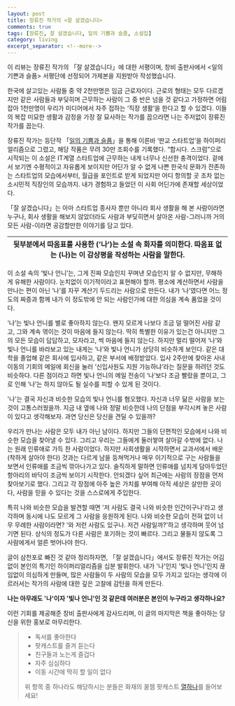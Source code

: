 ```yaml
---
layout: post
title: 장류진 작가의 <잘 살겠습니다> 
comments: true
tags: [장류진, 잘 살겠습니다, 일의 기쁨과 슬픔, 소설집]
category: living
excerpt_separator: <!--more-->
---
```


이 리뷰는 장류진 작가의 「잘 살겠습니다」에 대한 서평이며, 창비 출판사에서 <일의 기쁜과 슬픔> 서평단에 선정되어 가제본을 지원받아 작성했습니다.

한국에 살고있는 사람들 중 약 2천만명은 임금 근로자이다. 근로의 형태는 모두 다르겠지만 같은 사람들과 부딪히며 근무하는 사람이 그 중 반은 넘을 것 같다고 가정하면 어림잡아 1천만명이 우리가 미디어에서 자주 접하는 ‘직장 생활’을 한다고 할 수 있겠다. 이들의 복잡 미묘한 생활과 감정을 가장 잘 묘사하는 작가를 꼽으라면 나는 주저없이 장류진 작가를 꼽는다.

<!--more-->

장류진 작가는 등단작 「[일의 기쁨과 슬픔](http://magazine.changbi.com/q_posts/%ec%9d%bc%ec%9d%98-%ea%b8%b0%ec%81%a8%ea%b3%bc-%ec%8a%ac%ed%94%94/?board_id=2659)」을 통해 이른바 ‘판교 스타트업’을 하이퍼리얼리즘으로 그렸고, 해당 작품은 무려 30만 조회수를 기록했다. “합시다. 스크럼”으로 시작되는 이 소설은 IT계열 스타트업에 근무하는 내게 너무나 신선한 충격이었다. 겉에서 보기엔 수평적이고 자유롭게 보이지만 어딘가 알 수 없게 나쁜 한국식 문화가 잔존하는 스타트업의 모습에서부터, 월급을 포인트로 받게 되었지만 어디 항의할 곳 조차 없는 소시민적 직장인의 모습까지. 내가 경험하고 들었던 이 사회 어딘가에 존재할 세상이었다. 

「잘 살겠습니다」는 아마 스타트업 종사자 뿐만 아니라 회사 생활을 해 본 사람이라면 누구나, 회사 생활을 해보지 않았더라도 사람과 부딪히면서 살아온 사람-그러니까 거의 모든 사람-이라면 공감할만한 이야기를 담고 있다.

| 뒷부분에서 따옴표를 사용한 (’나’)는 소설 속 화자를 의미한다. 따옴표 없는 (나)는 이 감상평을 작성하는 사람을 말한다. |
|----------------------------------------------------------------------------------------------------------|

이 소설 속의 ‘빛나 언니’는, 그게 진짜 모습인지 꾸며낸 모습인지 알 수 없지만, 무해하게 유해한 사람이다. 눈치없이 이기적이라고 표현해야 할까. 평소에 계산하면서 사람을 만나는 편이 아닌 ‘나’를 자꾸 계산기 두드리는 사람으로 만든다. 내가 ‘나’였다면 어느 정도의 짜증과 함께 내가 이 정도밖에 안 되는 사람인가에 대한 의심을 계속 품었을 것이다. 

‘나’는 빛나 언니를 별로 좋아하지 않는다. 왠지 모르게 나보다 조금 덜 떨어진 사람 같고, 그와 계속 엮이는 것이 마음에 들지 않는다. 딱히 특별한 이유가 있는건 아니지만 그의 모든 모습이 답답하고, 모자라고, 썩 마음에 들지 않는다. 하지만 멀리 떨어져 ‘나’와 빛나 언니를 바라보고 있는 내게는 ‘나’와 빛나 언니가 상당히 비슷하게 보인다. 같은 대학을 졸업해 같은 회사에 입사하고, 같은 부서에 배정받았다. 입사 2주만에 찾아온 사내 이동의 기회의 메일에 회신을 눌러 ‘신입사원도 지원 가능하냐’라는 질문을 하려던 것도 비슷하다. 다른 점이라고 하면 빛나 언니의 메일 전송이 ‘나’보다 조금 빨랐을 뿐이고, 그로 인해 ‘나’는 하지 않아도 될 실수를 피할 수 있게 된 것이다.

'나'는 결국 자신과 비슷한 모습의 빛나 언니를 혐오했다. 자신과 너무 닮은 사람을 보는 것이 고통스러웠을까. 지금 내 옆에 나와 정말 비슷한데 나의 단점을 부각시켜 놓은 사람이 있다고 생각해보자. 과연 당신은 당신을 견딜 수 있을까?

우리가 만나는 사람은 모두 내가 아닌 남이다. 하지만 그들의 단편적인 모습에서 나와 비슷한 모습을 찾아낼 수 있다. 그리고 우리는 그들에게 둘러쌓여 살아갈 수밖에 없다. 나는 원래 인류애로 가득 찬 사람이었다. 하지만 사회생활을 시작하면서 교과서에서 배운(착하게 살아야 한다) 것과는 다르게 남을 등쳐먹거나 매우 이기적으로 구는 사람들을 보면서 인류애를 조금씩 깎아나가고 있다. 솔직하게 말하면 인류애를 넘치게 담아두었던 항아리의 바닥이 조금씩 보이기 시작한다. 안되겠다 싶어 최근에는 사람의 장점을 먼저 찾아보기로 했다. 그리고 각 장점에 아주 높은 가치를 부여해 아직 세상은 살만한 곳이다, 사람을 믿을 수 있다는 것을 스스로에게 주입한다. 

특히 나와 비슷한 모습을 발견할 때면 '저 사람도 결국 나와 비슷한 인간이구나'라고 생각하며 동시에 나도 모르게 그 사람을 응원하게 된다. 나와 비슷한 모습이 전혀 없이 너무 무례한 사람이라면? '와 저런 사람도 있구나. 저건 사람일까?'하고 생각하며 웃어 넘기면 된다. 상식의 정도가 다른 사람은 포기하는 것이 빠르다. 그리고 물들지 않도록 그 사람에게서 얼른 벗어나야 한다. 

글이 삼천포로 빠진 것 같아 정리하자면, 「잘 살겠습니다」에서도 장류진 작가는 어김없이 본인의 특기인 하이퍼리얼리즘을 십분 발휘한다. 내가 '나'인지 '빛나 언니'인지 끊임없이 의심하게 만들며, 많은 사람들이 두 사람의 모습을 모두 가지고 있다는 생각에 이르러서는 작가의 사람에 대한 깊은 고찰에 감탄을 하게 만든다. 

**나는 아무래도 '나'이자 '빛나 언니'인 것 같은데 여러분은 본인이 누구라고 생각하나요?**

이런 기회를 제공해준 창비 출판사에게 감사드리며, 이 글의 마지막은 책을 좋아하는 당신을 위한 홍보로 마무리한다.

> * 독서를 좋아한다
> * 팟캐스트를 즐겨 듣는다
> * 친구들과 노는게 즐겁다
> * 자주 심심하다
> * 이동 시간에 딱히 할 일이 없다
>
> 위 항목 중 하나라도 해당하시는 분들은 화재의 꿀잼 팟캐스트 [열하나](http://www.podbbang.com/ch/13933)를 들어보세요!
